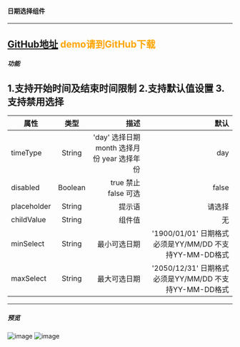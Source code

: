 #### 日期选择组件
----
[GitHub地址](https://github.com/lanxiujuan/date)  <font  color=orange>demo请到GitHub下载</font>
----
##### 功能
1.支持开始时间及结束时间限制
2.支持默认值设置
3.支持禁用选择
----
属性|类型|描述|默认
--|:--:|--:|--:
timeType|String|'day' 选择日期  month 选择月份  year 选择年份 | day
disabled|Boolean| true 禁止 false 可选| false
placeholder|String|提示语 |请选择
childValue|String|组件值|无
minSelect|String|最小可选日期|'1900/01/01' 日期格式必须是YY/MM/DD 不支持YY-MM-DD格式
maxSelect|String|最大可选日期|'2050/12/31' 日期格式必须是YY/MM/DD 不支持YY-MM-DD格式
----
##### 预览
![image](https://github.com/lanxiujuan/date/blob/master/images/date01.jpg)
![image](https://github.com/lanxiujuan/date/blob/master/images/date02.jpg)
